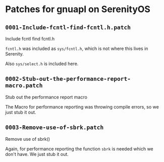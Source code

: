 # Patches for gnuapl on SerenityOS

## `0001-Include-fcntl-find-fcntl.h.patch`

Include fcntl find fcntl.h

`fcntl.h` was included as `sys/fcntl.h`, which is not where this lives in Serenity.

Also `sys/select.h` is included here.

## `0002-Stub-out-the-performance-report-macro.patch`

Stub out the performance report macro

The Macro for performance reporting was throwing compile errors, so we just stub it out.

## `0003-Remove-use-of-sbrk.patch`

Remove use of sbrk()

Again, for performance reporting the function `sbrk` is needed which we don't have. We just stub it out.

